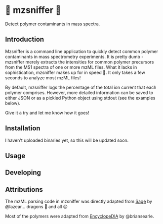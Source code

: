 # :skunk: mzsniffer :nose:

Detect polymer contaminants in mass spectra.

## Introduction
Mzsniffer is a command line application to quickly detect common polymer contaminants in mass spectrometry experiments. 
It is pretty dumb - mzsniffer merely extracts the intensities for common polymer precursors from the MS1 spectra of one or more mzML files. 
What it lacks in sophistication, mzsniffer makes up for in speed :rocket:. 
It only takes a few seconds to analyze most mzML files!

By default, mzsniffer logs the percentage of the total ion current that each polymer comprises. 
However, more detailed information can be saved to either JSON or as a pickled Python object using stdout (see the examples below). 

Give it a try and let me know how it goes!

## Installation
I haven't uploaded binaries yet, so this will be updated soon.

## Usage

## Developing

## Attributions

The mzML parsing code in mzsniffer was directly adapted from [Sage](https://github.com/lazear/sage) by @lazear... dragons :dragon: and all :wink:

Most of the polymers were adapted from [EncyclopeDIA](https://bitbucket.org/searleb/encyclopedia/wiki/Home) by @briansearle. 
